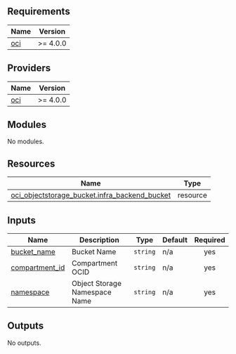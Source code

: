 ## Requirements

| Name                                                   | Version  |
| ------------------------------------------------------ | -------- |
| <a name="requirement_oci"></a> [oci](#requirement_oci) | >= 4.0.0 |

## Providers

| Name                                             | Version  |
| ------------------------------------------------ | -------- |
| <a name="provider_oci"></a> [oci](#provider_oci) | >= 4.0.0 |

## Modules

No modules.

## Resources

| Name                                                                                                                                           | Type     |
| ---------------------------------------------------------------------------------------------------------------------------------------------- | -------- |
| [oci_objectstorage_bucket.infra_backend_bucket](https://registry.terraform.io/providers/oracle/oci/latest/docs/resources/objectstorage_bucket) | resource |

## Inputs

| Name                                                                        | Description                   | Type     | Default | Required |
| --------------------------------------------------------------------------- | ----------------------------- | -------- | ------- | :------: |
| <a name="input_bucket_name"></a> [bucket_name](#input_bucket_name)          | Bucket Name                   | `string` | n/a     |   yes    |
| <a name="input_compartment_id"></a> [compartment_id](#input_compartment_id) | Compartment OCID              | `string` | n/a     |   yes    |
| <a name="input_namespace"></a> [namespace](#input_namespace)                | Object Storage Namespace Name | `string` | n/a     |   yes    |

## Outputs

No outputs.
